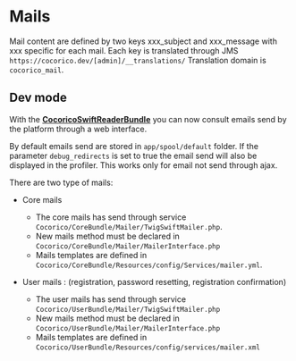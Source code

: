 # Mails


Mail content are defined by two keys xxx_subject and xxx_message with xxx specific for each mail.
Each key is translated through JMS `https://cocorico.dev/[admin]/__translations/`
Translation domain is `cocorico_mail`.


## Dev mode

With the **[CocoricoSwiftReaderBundle](https://github.com/Cocolabs-SAS/CocoricoSwiftReaderBundle)** 
you can now consult emails send by the platform through a web interface.

By default emails send are stored in `app/spool/default` folder.
If the parameter `debug_redirects` is set to true the email send will also be displayed in the profiler.
This works only for email not send through ajax.

There are two type of mails:

- Core mails

    - The core mails has send through service `Cocorico/CoreBundle/Mailer/TwigSwiftMailer.php`.
    - New mails method must be declared in `Cocorico/CoreBundle/Mailer/MailerInterface.php`
    - Mails templates are defined in `Cocorico/CoreBundle/Resources/config/Services/mailer.yml`.

- User mails : (registration, password resetting, registration confirmation)

    - The user mails has send through service `Cocorico/UserBundle/Mailer/TwigSwiftMailer.php`
    - New mails method must be declared in `Cocorico/UserBundle/Mailer/MailerInterface.php`
    - Mails templates are defined in `Cocorico/UserBundle/Resources/config/services/mailer.xml`